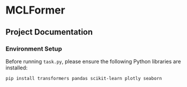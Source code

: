 # MCLFormer

## Project Documentation

### Environment Setup

Before running `task.py`, please ensure the following Python libraries are installed:

```bash
pip install transformers pandas scikit-learn plotly seaborn

